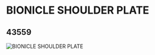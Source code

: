 # BIONICLE SHOULDER PLATE
## 43559
![BIONICLE SHOULDER PLATE](https://lc-www-live-s.legocdn.com/media/bricks/5/2/4186433.jpg)